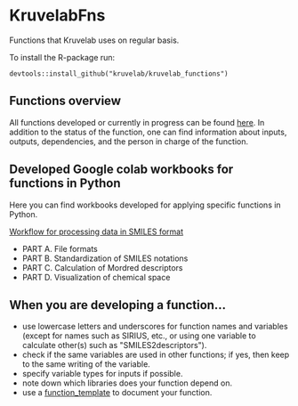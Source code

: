 # KruvelabFns
Functions that Kruvelab uses on regular basis.


To install the R-package run:
```
devtools::install_github("kruvelab/kruvelab_functions")
```

## Functions overview

All functions developed or currently in progress can be found [here](https://kruvelab-my.sharepoint.com/:x:/g/personal/idarahusu_kruvelab_onmicrosoft_com/ESnA3VMZ9lBNubtbL7UYJlYBBiDkiMGXWNy8Pc06lljlNA?e=fkE42b).
In addition to the status of the function, one can find information about inputs, outputs, dependencies, and the person in charge of the function.

## Developed Google colab workbooks for functions in Python

Here you can find workbooks developed for applying specific functions in Python.

[Workflow for processing data in SMILES format](https://colab.research.google.com/drive/1PM5D8NqRcGR2x5KlWvjKf1gyky1OCv1H?usp=sharing)
* PART A. File formats
* PART B. Standardization of SMILES notations
* PART C. Calculation of Mordred descriptors
* PART D. Visualization of chemical space


## When you are developing a function...

* use lowercase letters and underscores for function names and variables (except for names such as SIRIUS, etc., or using one variable to calculate other(s) such as "SMILES2descriptors").
* check if the same variables are used in other functions; if yes, then keep to the same writing of the variable.
* specify variable types for inputs if possible.
* note down which libraries does your function depend on.
* use a [function_template](https://github.com/kruvelab/kruvelab_functions/blob/main/in_work/function_template.R) to document your function.

